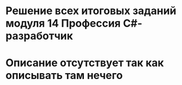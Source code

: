 # Решение всех итоговых заданий модуля 14 Профессия C#-разработчик
# Описание отсутствует так как описывать там нечего
